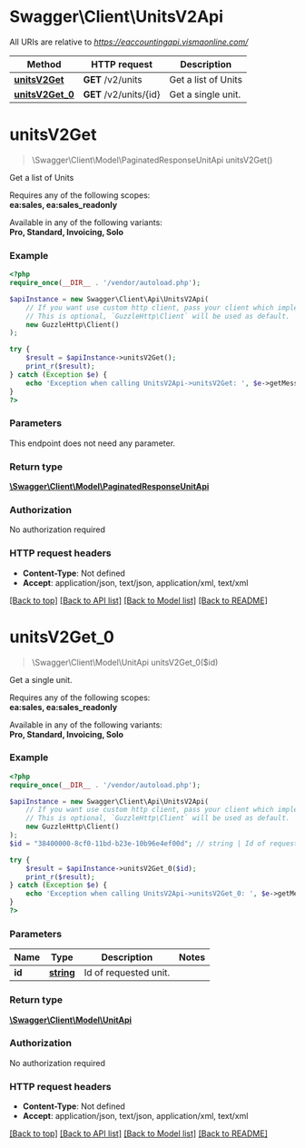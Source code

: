 # Swagger\Client\UnitsV2Api

All URIs are relative to *https://eaccountingapi.vismaonline.com/*

Method | HTTP request | Description
------------- | ------------- | -------------
[**unitsV2Get**](UnitsV2Api.md#unitsv2get) | **GET** /v2/units | Get a list of Units
[**unitsV2Get_0**](UnitsV2Api.md#unitsv2get_0) | **GET** /v2/units/{id} | Get a single unit.

# **unitsV2Get**
> \Swagger\Client\Model\PaginatedResponseUnitApi unitsV2Get()

Get a list of Units

<p>Requires any of the following scopes: <br><b>ea:sales, ea:sales_readonly</b></p><p>Available in any of the following variants: <br><b>Pro, Standard, Invoicing, Solo</b></p>

### Example
```php
<?php
require_once(__DIR__ . '/vendor/autoload.php');

$apiInstance = new Swagger\Client\Api\UnitsV2Api(
    // If you want use custom http client, pass your client which implements `GuzzleHttp\ClientInterface`.
    // This is optional, `GuzzleHttp\Client` will be used as default.
    new GuzzleHttp\Client()
);

try {
    $result = $apiInstance->unitsV2Get();
    print_r($result);
} catch (Exception $e) {
    echo 'Exception when calling UnitsV2Api->unitsV2Get: ', $e->getMessage(), PHP_EOL;
}
?>
```

### Parameters
This endpoint does not need any parameter.

### Return type

[**\Swagger\Client\Model\PaginatedResponseUnitApi**](../Model/PaginatedResponseUnitApi.md)

### Authorization

No authorization required

### HTTP request headers

 - **Content-Type**: Not defined
 - **Accept**: application/json, text/json, application/xml, text/xml

[[Back to top]](#) [[Back to API list]](../../README.md#documentation-for-api-endpoints) [[Back to Model list]](../../README.md#documentation-for-models) [[Back to README]](../../README.md)

# **unitsV2Get_0**
> \Swagger\Client\Model\UnitApi unitsV2Get_0($id)

Get a single unit.

<p>Requires any of the following scopes: <br><b>ea:sales, ea:sales_readonly</b></p><p>Available in any of the following variants: <br><b>Pro, Standard, Invoicing, Solo</b></p>

### Example
```php
<?php
require_once(__DIR__ . '/vendor/autoload.php');

$apiInstance = new Swagger\Client\Api\UnitsV2Api(
    // If you want use custom http client, pass your client which implements `GuzzleHttp\ClientInterface`.
    // This is optional, `GuzzleHttp\Client` will be used as default.
    new GuzzleHttp\Client()
);
$id = "38400000-8cf0-11bd-b23e-10b96e4ef00d"; // string | Id of requested unit.

try {
    $result = $apiInstance->unitsV2Get_0($id);
    print_r($result);
} catch (Exception $e) {
    echo 'Exception when calling UnitsV2Api->unitsV2Get_0: ', $e->getMessage(), PHP_EOL;
}
?>
```

### Parameters

Name | Type | Description  | Notes
------------- | ------------- | ------------- | -------------
 **id** | [**string**](../Model/.md)| Id of requested unit. |

### Return type

[**\Swagger\Client\Model\UnitApi**](../Model/UnitApi.md)

### Authorization

No authorization required

### HTTP request headers

 - **Content-Type**: Not defined
 - **Accept**: application/json, text/json, application/xml, text/xml

[[Back to top]](#) [[Back to API list]](../../README.md#documentation-for-api-endpoints) [[Back to Model list]](../../README.md#documentation-for-models) [[Back to README]](../../README.md)

